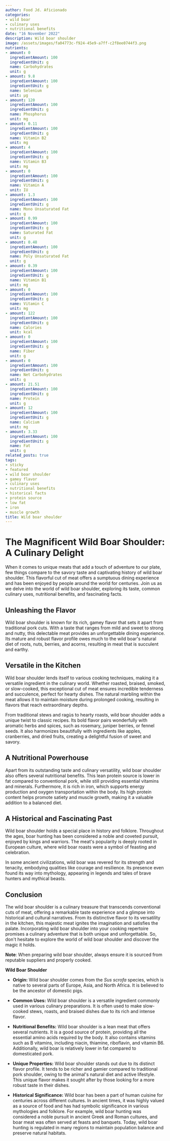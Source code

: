 ```yaml
---
author: Food Jd. Aficionado
categories:
- wild boar
- culinary uses
- nutritional benefits
date: "16 November 2022"
description: Wild boar shoulder
image: /assets/images/fa04773c-f924-45e9-a7ff-c2f8ee0744f3.png
nutrients:
- amount: 0
  ingredientAmount: 100
  ingredientUnit: g
  name: Carbohydrates
  unit: g
- amount: 9.8
  ingredientAmount: 100
  ingredientUnit: g
  name: Selenium
  unit: µg
- amount: 120
  ingredientAmount: 100
  ingredientUnit: g
  name: Phosphorus
  unit: mg
- amount: 0.11
  ingredientAmount: 100
  ingredientUnit: g
  name: Vitamin B2
  unit: mg
- amount: 4
  ingredientAmount: 100
  ingredientUnit: g
  name: Vitamin B3
  unit: mg
- amount: 0
  ingredientAmount: 100
  ingredientUnit: g
  name: Vitamin A
  unit: IU
- amount: 1.3
  ingredientAmount: 100
  ingredientUnit: g
  name: Mono Unsaturated Fat
  unit: g
- amount: 0.99
  ingredientAmount: 100
  ingredientUnit: g
  name: Saturated Fat
  unit: g
- amount: 0.48
  ingredientAmount: 100
  ingredientUnit: g
  name: Poly Unsaturated Fat
  unit: g
- amount: 0.39
  ingredientAmount: 100
  ingredientUnit: g
  name: Vitamin B1
  unit: mg
- amount: 0
  ingredientAmount: 100
  ingredientUnit: g
  name: Vitamin C
  unit: mg
- amount: 122
  ingredientAmount: 100
  ingredientUnit: g
  name: Calories
  unit: kcal
- amount: 0
  ingredientAmount: 100
  ingredientUnit: g
  name: Fiber
  unit: g
- amount: 0
  ingredientAmount: 100
  ingredientUnit: g
  name: Net Carbohydrates
  unit: g
- amount: 21.51
  ingredientAmount: 100
  ingredientUnit: g
  name: Protein
  unit: g
- amount: 12
  ingredientAmount: 100
  ingredientUnit: g
  name: Calcium
  unit: mg
- amount: 3.33
  ingredientAmount: 100
  ingredientUnit: g
  name: Fat
  unit: g
related_posts: true
tags:
- sticky
- featured
- wild boar shoulder
- gamey flavor
- culinary uses
- nutritional benefits
- historical facts
- protein source
- low fat
- iron
- muscle growth
title: Wild boar shoulder
---
```

# The Magnificent Wild Boar Shoulder: A Culinary Delight



When it comes to unique meats that add a touch of adventure to our plate, few things compare to the savory taste and captivating history of wild boar shoulder. This flavorful cut of meat offers a sumptuous dining experience and has been enjoyed by people around the world for centuries. Join us as we delve into the world of wild boar shoulder, exploring its taste, common culinary uses, nutritional benefits, and fascinating facts.

## Unleashing the Flavor

Wild boar shoulder is known for its rich, gamey flavor that sets it apart from traditional pork cuts. With a taste that ranges from mild and sweet to strong and nutty, this delectable meat provides an unforgettable dining experience. Its mature and robust flavor profile owes much to the wild boar's natural diet of roots, nuts, berries, and acorns, resulting in meat that is succulent and earthy.

## Versatile in the Kitchen

Wild boar shoulder lends itself to various cooking techniques, making it a versatile ingredient in the culinary world. Whether roasted, braised, smoked, or slow-cooked, this exceptional cut of meat ensures incredible tenderness and succulence, perfect for hearty dishes. The natural marbling within the meat allows it to maintain moisture during prolonged cooking, resulting in flavors that reach extraordinary depths.

From traditional stews and ragùs to hearty roasts, wild boar shoulder adds a unique twist to classic recipes. Its bold flavor pairs wonderfully with aromatic herbs and spices, such as rosemary, juniper berries, or fennel seeds. It also harmonizes beautifully with ingredients like apples, cranberries, and dried fruits, creating a delightful fusion of sweet and savory.

## A Nutritional Powerhouse

Apart from its outstanding taste and culinary versatility, wild boar shoulder also offers several nutritional benefits. This lean protein source is lower in fat compared to conventional pork, while still providing essential vitamins and minerals. Furthermore, it is rich in iron, which supports energy production and oxygen transportation within the body. Its high protein content helps promote satiety and muscle growth, making it a valuable addition to a balanced diet.

## A Historical and Fascinating Past

Wild boar shoulder holds a special place in history and folklore. Throughout the ages, boar hunting has been considered a noble and coveted pursuit, enjoyed by kings and warriors. The meat's popularity is deeply rooted in European culture, where wild boar roasts were a symbol of feasting and celebration.

In some ancient civilizations, wild boar was revered for its strength and tenacity, embodying qualities like courage and resilience. Its presence even found its way into mythology, appearing in legends and tales of brave hunters and mythical beasts.

## Conclusion

The wild boar shoulder is a culinary treasure that transcends conventional cuts of meat, offering a remarkable taste experience and a glimpse into historical and cultural narratives. From its distinctive flavor to its versatility in the kitchen, this majestic meat ignites the imagination and satisfies the palate. Incorporating wild boar shoulder into your cooking repertoire promises a culinary adventure that is both unique and unforgettable. So, don't hesitate to explore the world of wild boar shoulder and discover the magic it holds.

**Note**: When preparing wild boar shoulder, always ensure it is sourced from reputable suppliers and properly cooked.

**Wild Boar Shoulder**

- **Origin:** Wild boar shoulder comes from the *Sus scrofa* species, which is native to several parts of Europe, Asia, and North Africa. It is believed to be the ancestor of domestic pigs.

- **Common Uses:** Wild boar shoulder is a versatile ingredient commonly used in various culinary preparations. It is often used to make slow-cooked stews, roasts, and braised dishes due to its rich and intense flavor.

- **Nutritional Benefits:** Wild boar shoulder is a lean meat that offers several nutrients. It is a good source of protein, providing all the essential amino acids required by the body. It also contains vitamins such as B vitamins, including niacin, thiamine, riboflavin, and vitamin B6. Additionally, wild boar is relatively lower in fat compared to domesticated pork.

- **Unique Properties:** Wild boar shoulder stands out due to its distinct flavor profile. It tends to be richer and gamier compared to traditional pork shoulder, owing to the animal's natural diet and active lifestyle. This unique flavor makes it sought after by those looking for a more robust taste in their dishes.

- **Historical Significance:** Wild boar has been a part of human cuisine for centuries across different cultures. In ancient times, it was highly valued as a source of food and has had symbolic significance in various mythologies and folklore. For example, wild boar hunting was considered a noble pursuit in ancient Greek and Roman cultures, and boar meat was often served at feasts and banquets. Today, wild boar hunting is regulated in many regions to maintain population balance and preserve natural habitats.
